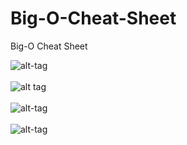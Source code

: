 # Big-O-Cheat-Sheet
Big-O Cheat Sheet
<br />

![alt-tag](https://cloud.githubusercontent.com/assets/6853067/22485632/49e569c0-e7fe-11e6-8520-aa7f752b7d47.png)
<br />
<br />
![alt tag](https://cloud.githubusercontent.com/assets/6853067/22476249/8ceece20-e7d9-11e6-9038-ab61eb26b924.jpg)
<br />
<br />
![alt-tag](https://cloud.githubusercontent.com/assets/6853067/22485637/4d1b3b9c-e7fe-11e6-8ef4-dea4381d645e.png)
<br />
<br />
![alt-tag](https://cloud.githubusercontent.com/assets/6853067/22485925/5e1a3e38-e7ff-11e6-84c2-43f067e2c322.png)
